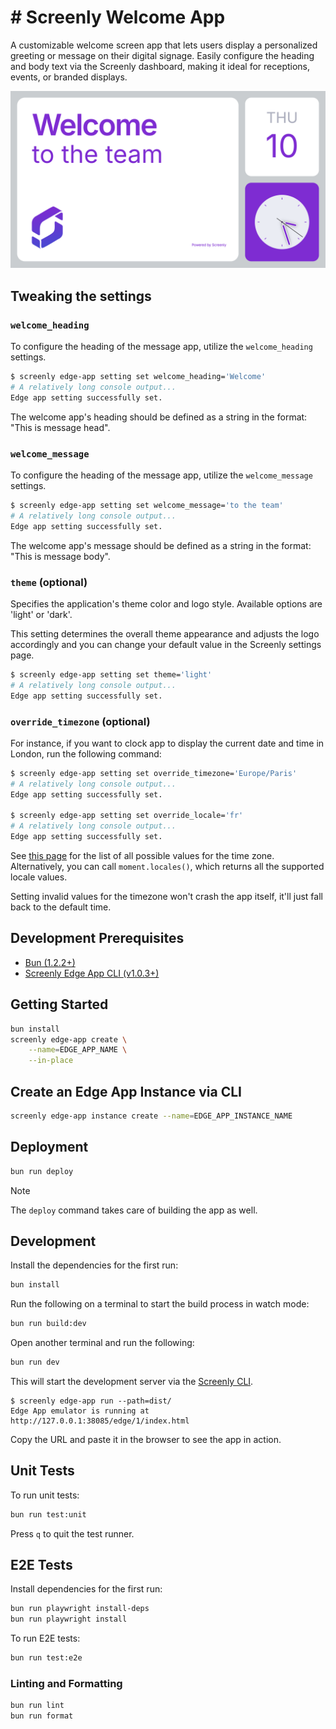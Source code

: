 # # Screenly Welcome App

A customizable welcome screen app that lets users display a personalized greeting or message on their digital signage. Easily configure the heading and body text via the Screenly dashboard, making it ideal for receptions, events, or branded displays.

![Welcome Message App](./static/images/welcome-app-preview.png)

## Tweaking the settings

### `welcome_heading`

To configure the heading of the message app, utilize the `welcome_heading` settings.

```bash
$ screenly edge-app setting set welcome_heading='Welcome'
# A relatively long console output...
Edge app setting successfully set.
```

The welcome app's heading should be defined as a string in the format: "This is message head".

### `welcome_message`

To configure the heading of the message app, utilize the `welcome_message` settings.

```bash
$ screenly edge-app setting set welcome_message='to the team'
# A relatively long console output...
Edge app setting successfully set.
```

The welcome app's message should be defined as a string in the format: "This is message body".

### `theme` (optional)

Specifies the application's theme color and logo style. Available options are 'light' or 'dark'.

This setting determines the overall theme appearance and adjusts the logo accordingly and you can change your default value in the Screenly settings page.

```bash
$ screenly edge-app setting set theme='light'
# A relatively long console output...
Edge app setting successfully set.
```

### `override_timezone` (optional)

For instance, if you want to clock app to display the current date and time in London,
run the following command:

```bash
$ screenly edge-app setting set override_timezone='Europe/Paris'
# A relatively long console output...
Edge app setting successfully set.

$ screenly edge-app setting set override_locale='fr'
# A relatively long console output...
Edge app setting successfully set.
```

See [this page](https://momentjs.com/) for the list of all possible values for the time zone.
Alternatively, you can call `moment.locales()`, which returns all the supported locale values.

Setting invalid values for the timezone won't crash the app itself, it'll just fall back to the default time.

## Development Prerequisites

- [Bun (1.2.2+)](https://bun.sh/docs/installation)
- [Screenly Edge App CLI (v1.0.3+)](https://github.com/Screenly/cli?tab=readme-ov-file#installation)

## Getting Started

```bash
bun install
screenly edge-app create \
    --name=EDGE_APP_NAME \
    --in-place
```

## Create an Edge App Instance via CLI

```bash
screenly edge-app instance create --name=EDGE_APP_INSTANCE_NAME
```

## Deployment

```bash
bun run deploy
```

> [!NOTE]
> The `deploy` command takes care of building the app as well.

## Development

Install the dependencies for the first run:

```bash
bun install
```

Run the following on a terminal to start the build process in watch mode:

```bash
bun run build:dev
```

Open another terminal and run the following:

```bash
bun run dev
```

This will start the development server via the [Screenly CLI](https://github.com/Screenly/cli).

```plaintext
$ screenly edge-app run --path=dist/
Edge App emulator is running at http://127.0.0.1:38085/edge/1/index.html
```

Copy the URL and paste it in the browser to see the app in action.

## Unit Tests

To run unit tests:

```bash
bun run test:unit
```

Press `q` to quit the test runner.

## E2E Tests

Install dependencies for the first run:

```bash
bun run playwright install-deps
bun run playwright install
```

To run E2E tests:

```bash
bun run test:e2e
```

### Linting and Formatting

```bash
bun run lint
bun run format
```
